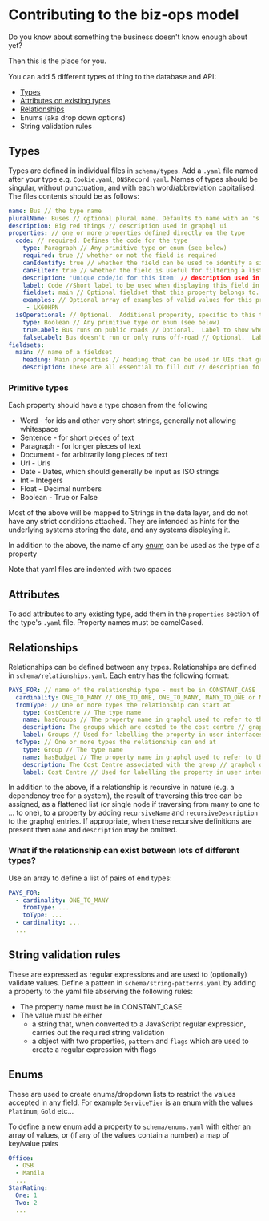 # Contributing to the biz-ops model

Do you know about something the business doesn't know enough about yet?

Then this is the place for you.

You can add 5 different types of thing to the database and API:

- [Types](#types-and-attributes)
- [Attributes on existing types](#attributes)
- [Relationships](#relationships)
- Enums (aka drop down options)
- String validation rules

## Types

Types are defined in individual files in `schema/types`. Add a `.yaml` file named after your type e.g. `Cookie.yaml`, `DNSRecord.yaml`. Names of types should be singular, without punctuation, and with each word/abbreviation capitalised. The files contents should be as follows:

```yaml
name: Bus // the type name
pluralName: Buses // optional plural name. Defaults to name with an 's' suffix
description: Big red things // description used in graphql ui
properties: // one or more properties defined directly on the type
  code: // required. Defines the code for the type
    type: Paragraph // Any primitive type or enum (see below)
    required: true // whether or not the field is required
    canIdentify: true // whether the field can be used to identify a single record
    canFilter: true // whether the field is useful for filtering a list of records
    description: 'Unique code/id for this item' // description used in graphql ui
    label: Code //Short label to be used when displaying this field in forms etc.
    fieldset: main // Optional fieldset that this property belongs to. Useful for grouping related properties
    examples: // Optional array of examples of valid values for this properity
     - LK60HPN
  isOperational: // Optional.  Additional properity, specific to this type
    type: Boolean // Any primitive type or enum (see below)
    trueLabel: Bus runs on public roads // Optional.  Label to show when a boolean's value is true.  Defaults to "Yes"
    falseLabel: Bus doesn't run or only runs off-road // Optional.  Label to show when a boolean's value is false.  Defaults to "No"
fieldsets:
  main: // name of a fieldset
    heading: Main properties // heading that can be used in UIs that group properties by fieldset
    description: These are all essential to fill out // description fo the fieldset
```

### Primitive types

Each property should have a type chosen from the following

- Word - for ids and other very short strings, generally not allowing whitespace
- Sentence - for short pieces of text
- Paragraph - for longer pieces of text
- Document - for arbitrarily long pieces of text
- Url - Urls
- Date - Dates, which should generally be input as ISO strings
- Int - Integers
- Float - Decimal numbers
- Boolean - True or False

Most of the above will be mapped to Strings in the data layer, and do not have any strict conditions attached. They are intended as hints for the underlying systems storing the data, and any systems displaying it.

In addition to the above, the name of any [enum](#enums) can be used as the type of a property

Note that yaml files are indented with two spaces

## Attributes

To add attributes to any existing type, add them in the `properties` section of the type's `.yaml` file. Property names must be camelCased.

## Relationships

Relationships can be defined between any types. Relationships are defined in `schema/relationships.yaml`. Each entry has the following format:

```yaml
PAYS_FOR: // name of the relationship type - must be in CONSTANT_CASE
  cardinality: ONE_TO_MANY // ONE_TO_ONE, ONE_TO_MANY, MANY_TO_ONE or MANY_TO_MANY
  fromType: // One or more types the relationship can start at
    type: CostCentre // The type name
    name: hasGroups // The property name in graphql used to refer to the related type
    description: The groups which are costed to the cost centre // graphql description
    label: Groups // Used for labelling the property in user interfaces
  toType: // One or more types the relationship can end at
    type: Group // The type name
    name: hasBudget // The property name in graphql used to refer to the related type
    description: The Cost Centre associated with the group // graphql description
    label: Cost Centre // Used for labelling the property in user interfaces
```

In addition to the above, if a relationship is recursive in nature (e.g. a dependency tree for a system), the result of traversing this tree can be assigned, as a flattened list (or single node if traversing from many to one to ... to one), to a property by adding `recursiveName` and `recursiveDescription` to the graphql entries. If appropriate, when these recursive definitions are present then `name` and `description` may be omitted.

### What if the relationship can exist between lots of different types?

Use an array to define a list of pairs of end types:

```yaml
PAYS_FOR:
  - cardinality: ONE_TO_MANY
    fromType: ...
    toType: ...
  - cardinality: ...
  ...
```

## String validation rules

These are expressed as regular expressions and are used to (optionally) validate values. Define a pattern in `schema/string-patterns.yaml` by adding a property to the yaml file abserving the following rules:

- The property name must be in CONSTANT_CASE
- The value must be either
  - a string that, when converted to a JavaScript regular expression, carries out the required string validation
  - a object with two properties, `pattern` and `flags` which are used to create a regular expression with flags

## Enums

These are used to create enums/dropdown lists to restrict the values accepted in any field. For example `ServiceTier` is an enum with the values `Platinum`, `Gold` etc...

To define a new enum add a property to `schema/enums.yaml` with either an array of values, or (if any of the values contain a number) a map of key/value pairs

```yaml
Office:
  - OSB
  - Manila
  ...
StarRating:
  One: 1
  Two: 2
  ...
```
